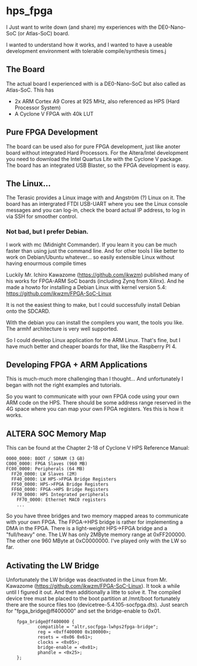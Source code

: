 # hps_fpga

I Just want to write down (and share) my experiences with the DE0-Nano-SoC (or Atlas-SoC) board.

I wanted to understand how it works, and I wanted to have a useable development environment with tolerable compile/synthesis times.j

## The Board
The actual board I experienced with is a DE0-Nano-SoC but also called as Atlas-SoC. This has 
  - 2x ARM Cortex A9 Cores at 925 MHz, also referenced as HPS (Hard Processor System)
  - A Cyclone V FPGA with 40k LUT

## Pure FPGA Development
The board can be used also for pure FPGA development, just like anoter board without integrated Hard Processors. For the Altera/Intel development you need to download the Intel Quartus Lite with the Cyclone V package. The board has an integrated USB Blaster, so the FPGA development is easy.

## The Linux...
The Terasic provides a Linux image with and Angström (?) Linux on it. The board has an intergrated FTDI USB-UART where you see the Linux console messages and you can log-in, check the board actual IP address, to log in via SSH for smoother control.
### Not bad, but I prefer Debian.
I work with mc (Midnight Commander). If you learn it you can be much faster than using just the command line.
And for other tools I like better to work on Debian/Ubuntu whatever... so easily extensible Linux without having enourmous compile times

Luckily Mr. Ichiro Kawazome (https://github.com/ikwzm) published many of his works for FPGA-ARM SoC boards (including Zynq from Xilinx). And he made a howto for installing a Debian Linux with kernel version 5.4: https://github.com/ikwzm/FPGA-SoC-Linux

It is not the easiest thing to make, but I could successfully install Debian onto the SDCARD.

With the debian you can install the compilers you want, the tools you like. The armhf architecture is very well supported.

So I could develop Linux application for the ARM Linux. That's fine, but I have much better and cheaper boards for that, like the Raspberry PI 4.

## Developing FPGA + ARM Applications

This is much-much more challenging than I thought...
And unfortunately I began with not the right examples and tutorials.

So you want to communicate with your own FPGA code using your own ARM code on the HPS.
There should be some address range reserved in the 4G space where you can map your own FPGA registers. Yes this is how it works.

## ALTERA SOC Memory Map
This can be found at the Chapter 2-18 of Cyclone V HPS Reference Manual:
```
0000_0000: BOOT / SDRAM (3 GB)
C000_0000: FPGA Slaves (960 MB)
FC00_0000: Peripherals (64 MB)
  FF20_0000: LW Slaves (2M)
  FF40_0000: LW HPS->FPGA Bridge Registers
  FF50_0000: HPS->FPGA Bridge Registers
  FF60_0000: FPGA->HPS Bridge Registers
  FF70_0000: HPS Integrated peripherals
    FF70_0000: Ethernet MAC0 registers
    ...
``` 
So you have three bridges and two memory mapped areas to communicate with your own FPGA.
The FPGA->HPS bridge is rather for implementing a DMA in the FPGA.
There is a light-weight HPS->FPGA bridge and a "full/heavy" one.
The LW has only 2MByte memory range at 0xFF200000. The other one 960 MByte at 0xC0000000.
I've played only with the LW so far.

## Activating the LW Bridge
Unfortunately the LW bridge was deactivated in the Linux from Mr. Kawazome (https://github.com/ikwzm/FPGA-SoC-Linux).
It took a while until I figured it out. And then additionally a litte to solve it.
The compiled device tree must be placed to the boot partition at /mnt/boot fortunately there are the source files too (devicetree-5.4.105-socfpga.dts).
Just search for "fpga_bridge@ff400000" and set the bridge-enable to 0x01.
```
    fpga_bridge@ff400000 {
            compatible = "altr,socfpga-lwhps2fpga-bridge";
            reg = <0xff400000 0x100000>;
            resets = <0x06 0x61>;
            clocks = <0x05>;
            bridge-enable = <0x01>;
            phandle = <0x25>;
    };
```                



